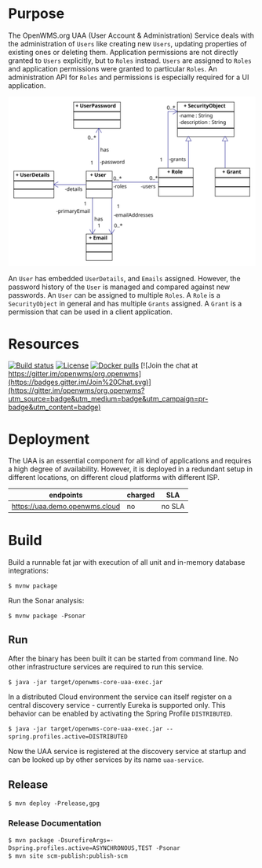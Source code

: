 # Purpose
The OpenWMS.org UAA (User Account & Administration) Service deals with the administration of `Users` like creating new `Users`, updating
properties of existing ones or deleting them. Application permissions are not directly granted to `Users` explicitly, but to `Roles`
instead. `Users` are assigned to `Roles` and application permissions were granted to particular `Roles`. An administration API for `Roles`
and permissions is especially required for a UI application.

![classes][1]

An `User` has embedded `UserDetails`, and `Emails` assigned. However, the password history of the `User` is managed and compared against new
passwords. An `User` can be assigned to multiple `Roles`. A `Role` is a `SecurityObject` in general and has multiple `Grants` assigned. A
`Grant` is a permission that can be used in a client application.

# Resources
[![Build status](https://github.com/openwms/org.openwms.core.uaa/actions/workflows/master-build.yml/badge.svg)](https://github.com/openwms/org.openwms.core.uaa/actions/workflows/master-build.yml)
[![License](https://img.shields.io/badge/License-Apache%202.0-blue.svg)](../../../LICENSE)
[![Docker pulls](https://img.shields.io/docker/pulls/openwms/org.openwms.core.uaa)](https://hub.docker.com/r/openwms/org.openwms.core.uaa)
[![Join the chat at https://gitter.im/openwms/org.openwms](https://badges.gitter.im/Join%20Chat.svg)](https://gitter.im/openwms/org.openwms?utm_source=badge&utm_medium=badge&utm_campaign=pr-badge&utm_content=badge)

# Deployment
The UAA is an essential component for all kind of applications and requires a high degree of availability. However, it is deployed in a
redundant setup in different locations, on different cloud platforms with different ISP.

| endpoints                              | charged | SLA                                                       |
|----------------------------------------|---------|-----------------------------------------------------------|
| https://uaa.demo.openwms.cloud         | no      | no SLA                                                    |

# Build
Build a runnable fat jar with execution of all unit and in-memory database integrations:

```
$ mvnw package
```

Run the Sonar analysis:

```
$ mvnw package -Psonar
```

## Run
After the binary has been built it can be started from command line. No other infrastructure services are required to run this service.

```
$ java -jar target/openwms-core-uaa-exec.jar
```

In a distributed Cloud environment the service can itself register on a central discovery service - currently Eureka is supported only. This
behavior can be enabled by activating the Spring Profile `DISTRIBUTED`.

```
$ java -jar target/openwms-core-uaa-exec.jar --spring.profiles.active=DISTRIBUTED
```

Now the UAA service is registered at the discovery service at startup and can be looked up by other services by its name `uaa-service`.

## Release
```
$ mvn deploy -Prelease,gpg
```

### Release Documentation
```
$ mvn package -DsurefireArgs=-Dspring.profiles.active=ASYNCHRONOUS,TEST -Psonar
$ mvn site scm-publish:publish-scm
```

[1]: images/ClassDiagram.svg
